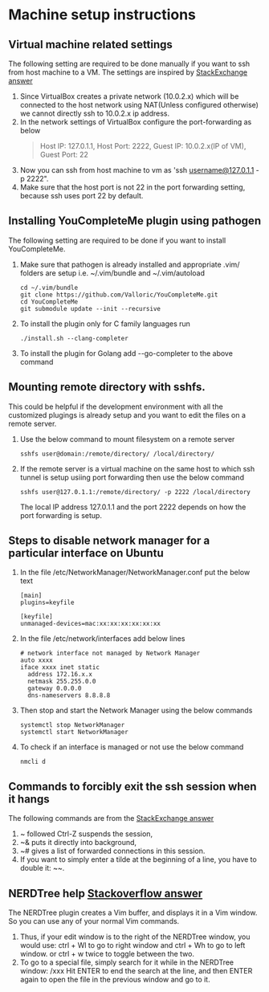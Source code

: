 # Machine setup instructions

## Virtual machine related settings
The following setting are required to be done manually if you want to ssh
from host machine to a VM. The settings are inspired by [StackExchange answer](https://unix.stackexchange.com/questions/145997/trying-to-ssh-to-local-vm-ubuntu-with-putty)
1. Since VirtualBox creates a private network (10.0.2.x) which will be connected
   to the host network using NAT(Unless configured otherwise) we cannot directly
   ssh to 10.0.2.x ip address.
2. In the network settings of VirtualBox configure the port-forwarding as below
   > Host IP: 127.0.1.1, Host Port: 2222, Guest IP: 10.0.2.x(IP of VM), Guest Port: 22
3. Now you can ssh from host machine to vm as 'ssh username@127.0.1.1 -p 2222".
4. Make sure that the host port is not 22 in the port forwarding setting, because
   ssh uses port 22 by default.

## Installing YouCompleteMe plugin using pathogen
The following setting are required to be done if you want to install YouCompleteMe.
1. Make sure that pathogen is already installed and appropriate .vim/ folders are setup
   i.e. ~/.vim/bundle and ~/.vim/autoload
   ```
   cd ~/.vim/bundle
   git clone https://github.com/Valloric/YouCompleteMe.git
   cd YouCompleteMe
   git submodule update --init --recursive
   ```
2. To install the plugin only for C family languages run
   ```
   ./install.sh --clang-completer
   ```
3. To install the plugin for Golang add --go-completer to the above command

## Mounting remote directory with sshfs.
This could be helpful if the development environment with all the customized
plugings is already setup and you want to edit the files on a remote server.
1. Use the below command to mount filesystem on a remote server 
   ```
   sshfs user@domain:/remote/directory/ /local/directory/
   ```
2. If the remote server is a virtual machine on the same host to which ssh
   tunnel is setup usiing port forwarding then use the below command
   ```
   sshfs user@127.0.1.1:/remote/directory/ -p 2222 /local/directory
   ```
   The local IP address 127.0.1.1 and the port 2222 depends on how the port
   forwarding is setup.

## Steps to disable network manager for a particular interface on Ubuntu
1. In the file /etc/NetworkManager/NetworkManager.conf put the below text
   ```
   [main]
   plugins=keyfile
   
   [keyfile]
   unmanaged-devices=mac:xx:xx:xx:xx:xx:xx
   ```
2. In the file /etc/network/interfaces add below lines
   ```
   # network interface not managed by Network Manager
   auto xxxx 
   iface xxxx inet static
     address 172.16.x.x
     netmask 255.255.0.0
     gateway 0.0.0.0
     dns-nameservers 8.8.8.8
   ```
3. Then stop and start the Network Manager using the below commands
   ```
   systemctl stop NetworkManager
   systemctl start NetworkManager
   ```
4. To check if an interface is managed or not use the below command
   ```
   nmcli d
   ```
## Commands to forcibly exit the ssh session when it hangs
The following commands are from the [StackExchange answer](https://superuser.com/questions/467398/how-do-i-exit-a-ssh-connection)
1. ~ followed Ctrl-Z suspends the session,
2. ~& puts it directly into background,
3. ~# gives a list of forwarded connections in this session.
4. If you want to simply enter a tilde at the beginning of a line, you have to double it: ~~.

## NERDTree help [Stackoverflow answer](https://stackoverflow.com/questions/4446062/two-basic-questions-with-nerdtree-switching-windows-and-finding-files/4446090)
The NERDTree plugin creates a Vim buffer, and displays it in a Vim window.
So you can use any of your normal Vim commands.
1. Thus, if your edit window is to the right of the NERDTree window, you would use:
   ctrl + Wl to go to right window and ctrl + Wh to go to left window. or ctrl + w
   twice to toggle between the two.
2. To go to a special file, simply search for it while in the NERDTree window:
   /xxx
   Hit ENTER to end the search at the line, and then ENTER again to open the file
   in the previous window and go to it.

